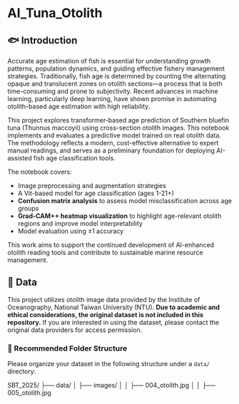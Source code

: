 # AI_Tuna_Otolith

## 🐟 Introduction

Accurate age estimation of fish is essential for understanding growth patterns, population dynamics, and guiding effective fishery management strategies. Traditionally, fish age is determined by counting the alternating opaque and translucent zones on otolith sections—a process that is both time-consuming and prone to subjectivity. Recent advances in machine learning, particularly deep learning, have shown promise in automating otolith-based age estimation with high reliability.

This project explores transformer-based age prediction of Southern bluefin tuna (Thunnus maccoyii) using cross-section otolith images. This notebook implements and evaluates a predictive model trained on real otolith data. The methodology reflects a modern, cost-effective alternative to expert manual readings, and serves as a preliminary foundation for deploying AI-assisted fish age classification tools.

The notebook covers:
- Image preprocessing and augmentation strategies
- A Vit-based model for age classification (ages 1-21+)
- **Confusion matrix analysis** to assess model misclassification across age groups
- **Grad-CAM++ heatmap visualization** to highlight age-relevant otolith regions and improve model interpretability
- Model evaluation using ±1 accuracy

This work aims to support the continued development of AI-enhanced otolith reading tools and contribute to sustainable marine resource management.

## 📂 Data

This project utilizes otolith image data provided by the Institute of Oceanography, National Taiwan University (NTU). **Due to academic and ethical considerations, the original dataset is not included in this repository.** If you are interested in using the dataset, please contact the original data providers for access permission.

### 📁 Recommended Folder Structure

Please organize your dataset in the following structure under a `data/` directory:

SBT_2025/
├── data/
│ ├── images/
│ │ ├── 004_otolith.jpg
│ │ ├── 005_otolith.jpg
